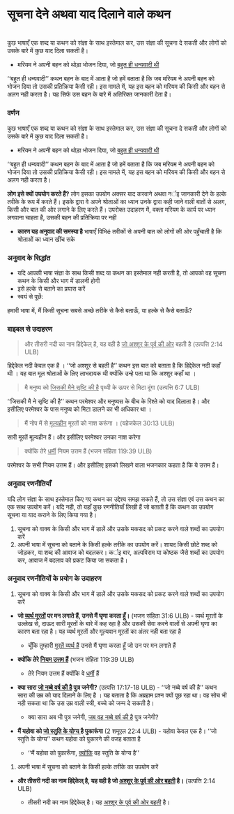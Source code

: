 # सूचना देने अथवा याद दिलाने वाले कथन

 #

कुछ भाषाएँ एक शब्द या कथन को संज्ञा के साथ इस्तेमाल कर, उस संज्ञा की सूचना दे सकती और लोगों को उसके बारे में कुछ याद दिला सकती है।

* मरियम ने अपनी बहन को थोड़ा भोजन दिया, जो <u>बहुत ही धन्यवादी थी</u>

‘‘बहुत ही धन्यवादी’’ कथन बहन के बाद में आता है जो हमें बताता है कि जब मरियम ने अपनी बहन को भोजन दिया तो उसकी प्रतिक्रिया कैसी रही। इस मामले में, यह इस बहन को मरियम की किसी और बहन से अलग नही करता है। यह सिर्फ उस बहन के बारे में अतिरिक्त जानकारी देता है।

### वर्णन

कुछ भाषाएँ एक शब्द या कथन को संज्ञा के साथ इस्तेमाल कर, उस संज्ञा की सूचना दे सकती और लोगों को उसके बारे में कुछ याद दिला सकती है।

* मरियम ने अपनी बहन को थोड़ा भोजन दिया, जो <u>बहुत ही धन्यवादी थी</u>

‘‘बहुत ही धन्यवादी’’ कथन बहन के बाद में आता है जो हमें बताता है कि जब मरियम ने अपनी बहन को भोजन दिया तो उसकी प्रतिक्रिया कैसी रही। इस मामले में, यह इस बहन को मरियम की किसी और बहन से अलग नही करता है।

**लोग इसे क्यों उपयोग करते हैं?** लोग इसका उपयोग अक्सर याद करवाने अथवा नर्इ जानकारी देने के हल्के तरीके के रूप में करते हैं। इसके द्वारा वे अपने श्रोताओं का ध्यान उनके द्वारा कही जाने वाली बातों से अलग, किसी और बात की ओर लगाने के लिए करते हैं। उपरोक्त उदाहरण में, वक्ता मरियम के कार्य पर ध्यान लगवाना चाहता है, उसकी बहन की प्रतिक्रिया पर नही

* **कारण यह अनुवाद की समस्या है** भाषाएँ विभिé तरीकों से अपनी बात को लोगों की ओर पहुँचाती है कि श्रोताओं का ध्यान खींच सके

### अनुवाद के सिद्धांत

* यदि आपकी भाषा संज्ञा के साथ किसी शब्द या कथन का इस्तेमाल नही करती है, तो आपको वह सूचना कथन के किसी और भाग में डालनी होगी
* इसे हल्के से बताने का प्रयास करें
* स्वयं से पूछें:

हमारी भाषा में, मैं किसी सूचना सबसे अच्छे तरीके से कैसे बताऊँ, या हल्के से कैसे बताऊँ?

### बाइबल से उदाहरण

> और तीसरी नदी का नाम हिद्देकेल् है, यह वही है <u>जो अश्शूर् के पूर्व की ओर</u> बहती है (उत्पत्ति 2:14 ULB)

हिद्देकेल नदी केवल एक है । ‘‘जो अश्शूर से बहती है’’ कथन इस बात को बताता है कि हिद्देकेल नदी कहाँ थी । यह बात मूल श्रोताओं के लिए लाभदायक थी क्योंकि उन्हे पता था कि अश्शुर कहाँ था ।

>मै मनुष्य को <u>जिसकी मैने सृष्टि की है</u> पृथ्वी के ऊपर से मिटा दूंगा (उत्पत्ति 6:7 ULB)

‘‘जिसकी मै ने सृष्टि की है’’ कथन परमेश्वर और मनुष्यस के बीच के रिश्ते को याद दिलाता है। और इसीलिए परमेश्वर के पास मनुष्य को मिटा डालने का भी अधिकार था ।

> मैं नोप में से <u>मूल्यहीन</u> मूरतों को नाश करूंगा । (यहेजकेल 30:13 ULB)

सारी मूरतें मूल्यहीन हैं। और इसीलिए परमेश्वर उनका नाश करेगा

> क्योंकि तेरे <u>धर्मी</u> नियम उत्तम हैं (भजन संहिता 119:39 ULB)

परमेश्वर के सभी नियम उत्तम हैं। और इसीलिए इसको लिखने वाला भजनकार कहता है कि ये उत्तम हैं।

### अनुवाद रणनीतियाँ

यदि लोग संज्ञा के साथ इस्तेमाल किए गए कथन का उद्देश्य समझ सकते हैं, तो उस संज्ञा एवं उस कथन का एक साथ उपयोग करें। यदि नही, तो यहाँ कुछ रणनीतियाँ लिखी हैं जो बताती हैं कि कथन का उपयोग सूचना या याद कराने के लिए किया गया है।

1. सूचना को वाक्य के किसी और भाग में डालें और उसके मकसद को प्रकट करने वाले शब्दों का उपयोग करें
1. अपनी भाषा में सूचना को बताने के किसी हल्के तरीके का उपयोग करें। शायद किसी छोटे शब्द को जोड़कर, या शब्द की आवाज को बदलकर। कर्इ बार, अल्पविराम या कोष्ठक जैसे शब्दों का उपयोग कर, आवाज में बदलाव को प्रकट किया जा सकता है।

### अनुवाद रणनीतियों के प्रयोग के उदाहरण

1. सूचना को वाक्य के किसी और भाग में डालें और उसके मकसद को प्रकट करने वाले शब्दों का उपयोग करें

* **जो <u>व्यर्थ मूरतों</u> पर मन लगाते हैं, उनसे मैं घृणा करता हूँ।** (भजन संहिता 31:6 ULB) - व्यर्थ मूरतों के उल्लेख से, दाऊद सारी मूरतों के बारे में कह रहा है और उसकी सेवा करने वालों से अपनी घृणा का कारण बता रहा है। यह व्यर्थ मूरतों और मूल्यवान मूरतों का अंतर नही बता रहा है

	* चूँकि तुम्हारी <u>मूरतें व्यर्थ हैं</u> उनसे मैं घृणा करता हूँ जो उन पर मन लगाते हैं

* **क्योंकि तेरे <u>नियम उत्तम हैं</u>** (भजन संहिता 119:39 ULB)

	* तेरे नियम उत्तम हैं क्योंकि वे <u>धर्मी</u> हैं

* **क्या सारा <u>जो नब्बे वर्ष की है</u> पुत्र जनेगी?** (उत्पत्ति 17:17-18 ULB) - ‘‘जो नब्बे वर्ष की है’’ कथन सारा की उम्र को याद दिलाने के लिए है । यह बताता है कि अब्रहाम प्रश्न क्यों पूछ रहा था। वह सोच भी नही सकता था कि उस उम्र वाली स्त्री, बच्चे को जन्म दे सकती है।

	* क्या सारा अब भी पुत्र जनेगी, <u>जब वह नब्बे वर्ष की है</u> पुत्र जनेगी?

* **मैं यहोवा को <u>जो स्तुति के योग्य </u> है पुकारूंगा** (2 शमूएल 22:4 ULB) - यहोवा केवल एक है। ‘‘जो स्तुति के योग्य’’ कथन यहोवा को पुकारने की वजह बताता है

	* ‘‘मैं यहोवा को पुकारूँगा, <u>क्योंकि</u> वह स्तुति के योग्य है’’

1. अपनी भाषा में सूचना को बताने के किसी हल्के तरीके का उपयोग करें

* **और तीसरी नदी का नाम हिद्देकेल् है, यह वही है जो <u>अश्शूर् के पूर्व की ओर बहती</u> है।** (उत्पत्ति 2:14 ULB)

	* तीसरी नदी का नाम हिद्देकेल् है। यह <u>अश्शूर् के पूर्व की ओर बहती</u> है।
